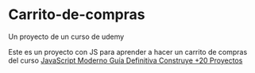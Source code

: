 # Carrito-de-compras
Un proyecto de un curso de udemy

Este es un proyecto con JS para aprender a hacer un carrito de compras del curso [JavaScript Moderno Guía Definitiva Construye +20 Proyectos
](https://www.udemy.com/course/javascript-moderno-guia-definitiva-construye-10-proyectos/)
